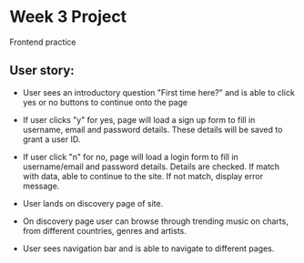 # Week 3 Project
Frontend practice

## User story:

- User sees an introductory question "First time here?" and is able to click yes or no buttons to continue onto the page
- If user clicks "y" for yes, page will load a sign up form to fill in username, email and password details. These details will be saved to grant a user ID.
- If user click "n" for no, page will load a login form to fill in username/email and password details. Details are checked. If match with data, able to continue to the site. If not match, display error message.

- User lands on discovery page of site.
- On discovery page user can browse through trending music on charts, from different countries, genres and artists.
- User sees navigation bar and is able to navigate to different pages.
